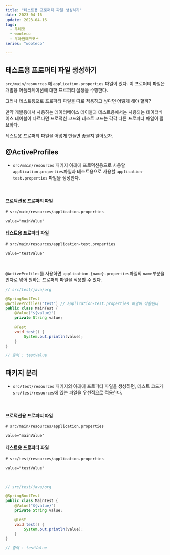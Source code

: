 ```yaml
---
title: "테스트용 프로퍼티 파일 생성하기"
date: 2023-04-16
update: 2023-04-16
tags:
  - 우테코
  - wooteco
  - 우아한테크코스
series: "wooteco"

---
```


## 테스트용 프로퍼티 파일 생성하기

`src/main/resources` 에 `application.properties` 파일이 있다. 이 프로퍼티 파일은 개발용 어플리케이션에 대한 프로퍼티 설정을 수행한다.



그러나 테스트용으로 프로퍼티 파일을 따로 적용하고 싶다면 어떻게 해야 할까?

만약 개발용에서 사용하는 데이터베이스 테이블과 테스트용에서는 사용되는 데이터베이스 테이블이 다르다면 프로덕션 코드와 테스트 코드는 각각 다른 프로퍼티 파일이 필요하다.

테스트용 프로퍼티 파일을 어떻게 만들면 좋을지 알아보자.



## @ActiveProfiles

* `src/main/resources` 패키지 아래에 프로덕션용으로 사용할 `application.properties`파일과 테스트용으로 사용할 `application-test.properties` 파일을 생성한다.

<br/>

#### 프로덕션용 프로퍼티 파일

```properties
# src/main/resources/application.properties

value="mainValue"
```



#### 테스트용 프로퍼티 파일

```properties
# src/main/resources/application-test.properties

value="testValue"
```

<br/>



`@ActiveProfiles`를 사용하면 `application-{name}.properties`파일의 `name`부분을 인자로 넣어 원하는 프로퍼티 파일을 적용할 수 있다.

```java
// src/test/java/org

@SpringBootTest
@ActiveProfiles("test") // application-test.properties 파일이 적용된다
public class MainTest {
    @Value("${value}")
    private String value;

    @Test
    void test() {
        System.out.println(value);
    }
}

// 출력 : testValue
```







## 패키지 분리

* `src/test/resources` 패키지의 아래에 프로퍼티 파일을 생성하면, 테스트 코드가 `src/test/resources`에 있는 파일을 우선적으로 적용한다.

<br/>

#### 프로덕션용 프로퍼티 파일

```properties
# src/main/resources/application.properties

value="mainValue"
```



#### 테스트용 프로퍼티 파일

```properties
# src/test/resources/application.properties

value="testValue"
```

<br/>



```java
// src/test/java/org

@SpringBootTest
public class MainTest {
    @Value("${value}")
    private String value;

    @Test
    void test() {
        System.out.println(value);
    }
}

// 출력 : testValue
```

